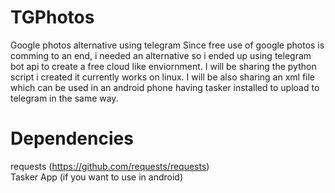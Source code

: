 # TGPhotos
Google photos alternative using telegram
Since free use of google photos is comming to an end, i needed an alternative so i ended up using telegram bot api to create a free cloud like enviornment.
I will be sharing the python script i created it currently works on linux.
I will be also sharing an xml file which can be used in an android phone having tasker installed to upload to telegram in the same way.


# Dependencies
requests (https://github.com/requests/requests) 
<br>
Tasker App (if you want to use in android)


